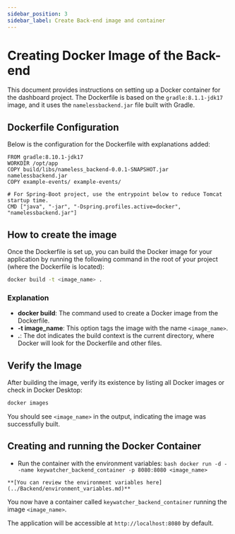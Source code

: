 ```yaml
---
sidebar_position: 3
sidebar_label: Create Back-end image and container
---
```


# Creating Docker Image of the Back-end

This document provides instructions on setting up a Docker container for the dashboard project. The Dockerfile is based on the `gradle:8.1.1-jdk17` image, and it uses the `namelessbackend.jar` file built with Gradle.

## Dockerfile Configuration

Below is the configuration for the Dockerfile with explanations added:

```dockerfile, title="Dockerfile"
FROM gradle:8.10.1-jdk17
WORKDIR /opt/app
COPY build/libs/nameless_backend-0.0.1-SNAPSHOT.jar namelessbackend.jar
COPY example-events/ example-events/

# For Spring-Boot project, use the entrypoint below to reduce Tomcat startup time.
CMD ["java", "-jar", "-Dspring.profiles.active=docker", "namelessbackend.jar"]
```

## How to create the image

Once the Dockerfile is set up, you can build the Docker image for your application by running the following command in the root of your project (where the Dockerfile is located):

```bash
docker build -t <image_name> .
```

### Explanation
- **docker build**: The command used to create a Docker image from the Dockerfile.
- **-t image_name**: This option tags the image with the name `<image_name>`.
- **.**: The dot indicates the build context is the current directory, where Docker will look for the Dockerfile and other files.

## Verify the Image

After building the image, verify its existence by listing all Docker images or check in Docker Desktop:

```bash
docker images
```

You should see `<image_name>` in the output, indicating the image was successfully built.

## Creating and running the Docker Container

   - Run the container with the environment variables:
    ```bash
    docker run -d --name keywatcher_backend_container -p 8080:8080 <image_name>
    ```

    **[You can review the environment variables here](../Backend/environment_variables.md)**

You now have a container called `keywatcher_backend_container` running the image `<image_name>`.
    
The application will be accessible at `http://localhost:8080` by default.